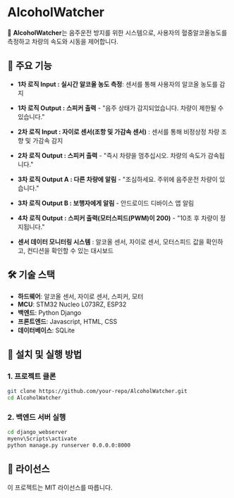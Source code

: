 # AlcoholWatcher

🚗 **AlcoholWatcher**는 음주운전 방지를 위한 시스템으로, 사용자의 혈중알코올농도를 측정하고 차량의 속도와 시동을 제어합니다.

## 📌 주요 기능
- **1차 로직 Input : 실시간 알코올 농도 측정**: 센서를 통해 사용자의 알코올 농도를 감지
- **1차 로직 Output : 스피커 출력** - "음주 상태가 감지되었습니다. 차량이 제한될 수 있습니다."

- **2차 로직 Input : 자이로 센서(조항 및 가감속 센서)** : 센서를 통해 비정상정 차량 조향 및 가감속 감지
- **2차 로직 Output : 스피커 출력** - "즉시 차량을 멈추십시오. 차량의 속도가 감속됩니다."
  
- **3차 로직 Output A : 다른 차량에 알림** - "조심하세요. 주위에 음주운전 차량이 있습니다."
- **3차 로직 Output B : 보행자에게 알림** - 안드로이드 디바이스 앱 알림
  
- **4차 로직 Output : 스피커 출력(모터스피드(PWM)이 200)** - "10초 후 차량이 정지됩니다." 

- **센서 데이터 모니터링 시스템** : 알코올 센서, 자이로 센서, 모터스피드 값을 확인하고, 컨디션을 확인할 수 있는 대시보드

## 🛠 기술 스택
- **하드웨어**: 알코올 센서, 자이로 센서, 스피커, 모터
- **MCU**: STM32 Nucleo L073RZ, ESP32
- **백엔드**: Python Django
- **프론트엔드**: Javascript, HTML, CSS
- **데이터베이스**: SQLite

## 🚀 설치 및 실행 방법
### 1. 프로젝트 클론
```bash
git clone https://github.com/your-repo/AlcoholWatcher.git
cd AlcoholWatcher
```

### 2. 백엔드 서버 실행
```bash
cd django_webserver
myenv\Scripts\activate
python manage.py runserver 0.0.0.0:8000
```

## 📄 라이선스
이 프로젝트는 MIT 라이선스를 따릅니다.


